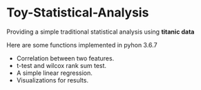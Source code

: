 # Toy-Statistical-Analysis
Providing a simple traditional statistical analysis using **titanic data**

Here are some functions implemented in pyhon 3.6.7

- Correlation between two features.
- t-test and wilcox rank sum test.
- A simple linear regression.
- Visualizations for results.
